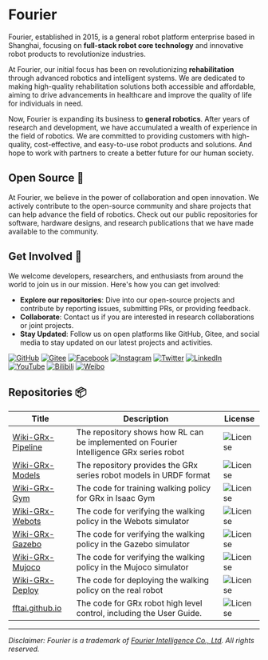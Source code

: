# Fourier

Fourier, established in 2015, is a general robot platform enterprise based in Shanghai,
focusing on **full-stack robot core technology** and innovative robot products to revolutionize industries.

At Fourier, our initial focus has been on revolutionizing **rehabilitation** through advanced robotics and intelligent systems.
We are dedicated to making high-quality rehabilitation solutions both accessible and affordable,
aiming to drive advancements in healthcare and improve the quality of life for individuals in need.

Now, Fourier is expanding its business to **general robotics**.
After years of research and development, we have accumulated a wealth of experience in the field of robotics.
We are committed to providing customers with high-quality, cost-effective, and easy-to-use robot products and solutions.
And hope to work with partners to create a better future for our human society.

## Open Source 🌟

At Fourier, we believe in the power of collaboration and open innovation.
We actively contribute to the open-source community and share projects that can help advance the field of robotics.
Check out our public repositories for software, hardware designs, and research publications that we have made available to the community.

## Get Involved 👥

We welcome developers, researchers, and enthusiasts from around the world to join us in our mission. Here's how you can get involved:

- **Explore our repositories**: Dive into our open-source projects and contribute by reporting issues, submitting PRs, or providing feedback.
- **Collaborate**: Contact us if you are interested in research collaborations or joint projects.
- **Stay Updated**: Follow us on open platforms like GitHub, Gitee, and social media to stay updated on our latest projects and activities.

[//]: # (https://github.com/inttter/md-badges)

[![GitHub](https://img.shields.io/badge/GitHub-181717?logo=github&logoColor=fff)](https://github.com/FFTAI/)
[![Gitee](https://img.shields.io/badge/Gitee-C71D23?logo=gitee&logoColor=fff)](https://gitee.com/FourierIntelligence/)
[![Facebook](https://img.shields.io/badge/Facebook-1877F2?logo=facebook&logoColor=fff)](https://www.facebook.com/FourierIntelligence/)
[![Instagram](https://img.shields.io/badge/Instagram-E4405F?logo=instagram&logoColor=fff)](https://www.instagram.com/fourierintelligence/)
[![Twitter](https://img.shields.io/badge/Twitter-1DA1F2?logo=twitter&logoColor=fff)](https://x.com/fourierrobots)
[![LinkedIn](https://img.shields.io/badge/LinkedIn-0A66C2?logo=linkedin&logoColor=fff)](https://sg.linkedin.com/company/fourier-intelligence-co.-ltd.)
[![YouTube](https://img.shields.io/badge/YouTube-FF0000?logo=youtube&logoColor=fff)](https://www.youtube.com/channel/UCAa-HGV-4fLSYZdiuv5Pwcw/videos)
[![Bilibili](https://img.shields.io/badge/Bilibili-00A1D6?logo=bilibili&logoColor=fff)](https://space.bilibili.com/519804427)
[![Weibo](https://img.shields.io/badge/Weibo-E6162D?logo=sina-weibo&logoColor=fff)](https://weibo.com/u/5864359593)

## Repositories 📦

| Title                                                           | Description                                                                             | License                                                                  |
|-----------------------------------------------------------------|-----------------------------------------------------------------------------------------|--------------------------------------------------------------------------|
| [Wiki-GRx-Pipeline](https://github.com/FFTAI/Wiki-GRx-Pipeline) | The repository shows how RL can be implemented on Fourier Intelligence GRx series robot | <img src="https://img.shields.io/badge/license-GPL-green" alt="License"> |
| [Wiki-GRx-Models](https://github.com/FFTAI/Wiki-GRx-Models)     | The repository provides the GRx series robot models in URDF format                      | <img src="https://img.shields.io/badge/license-GPL-green" alt="License"> |
| [Wiki-GRx-Gym](https://github.com/FFTAI/Wiki-GRx-Gym)           | The code for training walking policy for GRx in Isaac Gym                               | <img src="https://img.shields.io/badge/license-GPL-green" alt="License"> |
| [Wiki-GRx-Webots](https://github.com/FFTAI/Wiki-GRx-Webots)     | The code for verifying the walking policy in the Webots simulator                       | <img src="https://img.shields.io/badge/license-GPL-green" alt="License"> |
| [Wiki-GRx-Gazebo](https://github.com/FFTAI/Wiki-GRx-Gazebo)     | The code for verifying the walking policy in the Gazebo simulator                       | <img src="https://img.shields.io/badge/license-GPL-green" alt="License"> |
| [Wiki-GRx-Mujoco](https://github.com/FFTAI/Wiki-GRx-Mujoco)     | The code for verifying the walking policy in the Mujoco simulator                       | <img src="https://img.shields.io/badge/license-GPL-green" alt="License"> |
| [Wiki-GRx-Deploy](https://github.com/FFTAI/Wiki-GRx-Deploy)     | The code for deploying the walking policy on the real robot                             | <img src="https://img.shields.io/badge/license-GPL-green" alt="License"> |
| [fftai.github.io](fftai.github.io)                              | The code for GRx robot high level control, including the User Guide.                    | <img src="https://img.shields.io/badge/license-MIT-red" alt="License">   |

---

*Disclaimer: Fourier is a trademark of [Fourier Intelligence Co., Ltd](https://www.fftai.com). All rights reserved.*
